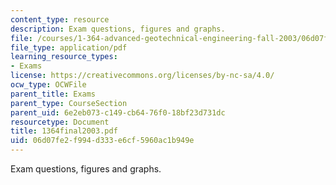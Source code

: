 ```yaml
---
content_type: resource
description: Exam questions, figures and graphs.
file: /courses/1-364-advanced-geotechnical-engineering-fall-2003/06d07fe2f994d333e6cf5960ac1b949e_1364final2003.pdf
file_type: application/pdf
learning_resource_types:
- Exams
license: https://creativecommons.org/licenses/by-nc-sa/4.0/
ocw_type: OCWFile
parent_title: Exams
parent_type: CourseSection
parent_uid: 6e2eb073-c149-cb64-76f0-18bf23d731dc
resourcetype: Document
title: 1364final2003.pdf
uid: 06d07fe2-f994-d333-e6cf-5960ac1b949e
---
```

Exam questions, figures and graphs.